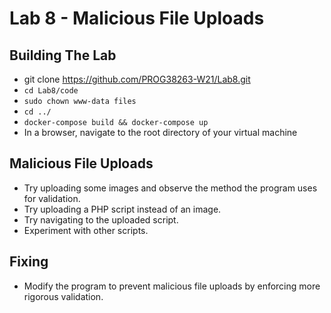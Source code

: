 # Lab 8 - Malicious File Uploads

## Building The Lab

* git clone <a href="https://github.com/PROG38263-W21/Lab8.git">https://github.com/PROG38263-W21/Lab8.git</a>
* <code>cd Lab8/code</code>
* <code>sudo chown www-data files</code>
* <code>cd ../</code>
* <code>docker-compose build && docker-compose up</code>
* In a browser, navigate to the root directory of your virtual machine

## Malicious File Uploads

* Try uploading some images and observe the method the program uses for validation.
* Try uploading a PHP script instead of an image.
* Try navigating to the uploaded script.
* Experiment with other scripts.

## Fixing

* Modify the program to prevent malicious file uploads by enforcing more rigorous validation.
